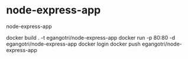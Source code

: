 # node-express-app
node-express-app

docker build . -t egangotri/node-express-app
docker run -p 80:80 -d egangotri/node-express-app
docker login
docker push egangotri/node-express-app
